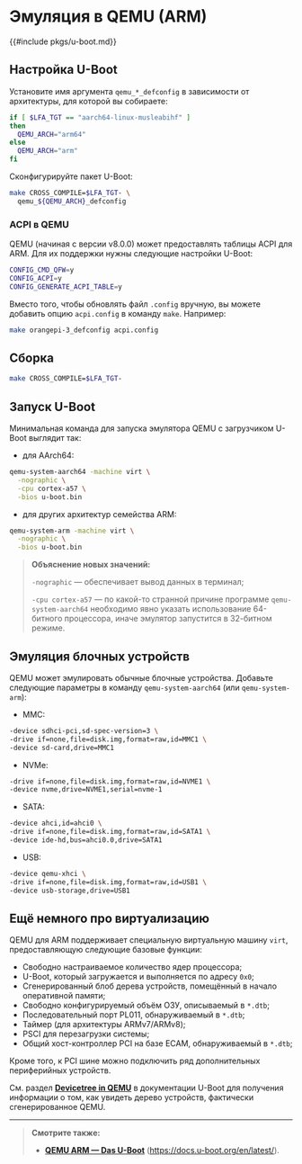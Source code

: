 # Эмуляция в QEMU (ARM)

{{#include pkgs/u-boot.md}}

## Настройка U-Boot

Установите имя аргумента `qemu_*_defconfig` в зависимости от архитектуры, для которой вы собираете:

```bash
if [ $LFA_TGT == "aarch64-linux-musleabihf" ]
then
  QEMU_ARCH="arm64"
else
  QEMU_ARCH="arm"
fi
```

Сконфигурируйте пакет U-Boot:

```bash
make CROSS_COMPILE=$LFA_TGT- \
  qemu_${QEMU_ARCH}_defconfig
```

### ACPI в QEMU

QEMU (начиная с версии v8.0.0) может предоставлять таблицы ACPI для ARM. Для их поддержки нужны следующие настройки U-Boot:

```bash
CONFIG_CMD_QFW=y
CONFIG_ACPI=y
CONFIG_GENERATE_ACPI_TABLE=y
```

Вместо того, чтобы обновлять файл `.config` вручную, вы можете добавить опцию `acpi.config` в команду `make`. Например:

```bash
make orangepi-3_defconfig acpi.config
```

## Сборка

```bash
make CROSS_COMPILE=$LFA_TGT-
```

## Запуск U-Boot

Минимальная команда для запуска эмулятора QEMU с загрузчиком U-Boot выглядит так:

- для AArch64:

```bash
qemu-system-aarch64 -machine virt \
  -nographic \
  -cpu cortex-a57 \
  -bios u-boot.bin
```

- для других архитектур семейства ARM:

```bash
qemu-system-arm -machine virt \
  -nographic \
  -bios u-boot.bin
```

> **Объяснение новых значений:**
>
> `-nographic` — обеспечивает вывод данных в терминал;
>
> `-cpu cortex-a57` — по какой-то странной причине программе `qemu-system-aarch64` необходимо явно указать использование 64-битного процессора, иначе эмулятор запустится в 32-битном режиме.

## Эмуляция блочных устройств

QEMU может эмулировать обычные блочные устройства. Добавьте следующие параметры в команду `qemu-system-aarch64` (или `qemu-system-arm`):

- MMC:

```bash
-device sdhci-pci,sd-spec-version=3 \
-drive if=none,file=disk.img,format=raw,id=MMC1 \
-device sd-card,drive=MMC1
```

- NVMe:

```bash
-drive if=none,file=disk.img,format=raw,id=NVME1 \
-device nvme,drive=NVME1,serial=nvme-1
```

- SATA:

```bash
-device ahci,id=ahci0 \
-drive if=none,file=disk.img,format=raw,id=SATA1 \
-device ide-hd,bus=ahci0.0,drive=SATA1
```

- USB:

```bash
-device qemu-xhci \
-drive if=none,file=disk.img,format=raw,id=USB1 \
-device usb-storage,drive=USB1
```

## Ещё немного про виртуализацию

QEMU для ARM поддерживает специальную виртуальную машину `virt`, предоставляющую следующие базовые функции:

- Свободно настраиваемое количество ядер процессора;
- U-Boot, который загружается и выполняется по адресу `0x0`;
- Сгенерированный блоб дерева устройств, помещённый в начало оперативной памяти;
- Свободно конфигурируемый объём ОЗУ, описываемый в `*.dtb`;
- Последовательный порт PL011, обнаруживаемый в `*.dtb`;
- Таймер (для архитектуры ARMv7/ARMv8);
- PSCI для перезагрузки системы;
- Общий хост-контроллер PCI на базе ECAM, обнаруживаемый в `*.dtb`;

Кроме того, к PCI шине можно подключить ряд дополнительных периферийных устройств.

См. раздел [**Devicetree in QEMU**](https://docs.u-boot.org/en/latest/develop/devicetree/dt_qemu.html) в документации U-Boot для получения информации о том, как увидеть дерево устройств, фактически сгенерированное QEMU.

---

> **Смотрите также:**
>
> - [**QEMU ARM — Das U-Boot**](https://docs.u-boot.org/en/latest/board/emulation/qemu-arm.html) (<https://docs.u-boot.org/en/latest/>).
